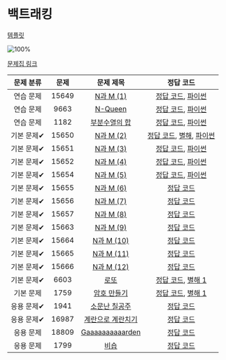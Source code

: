 # 백트래킹
[템플릿](backtracking/template.py)

![100%](https://progress-bar.xyz/20/?scale=20&title=progress&width=500&color=babaca&suffix=/20)

[문제집 링크](https://www.acmicpc.net/workbook/view/7315)

| 문제 분류 | 문제 | 문제 제목 | 정답 코드 |
| :--: | :--: | :--: | :--: |
| 연습 문제 | 15649 | [N과 M (1)](https://www.acmicpc.net/problem/15649) | [정답 코드](backtracking/N&M.cpp), [파이썬](backtracking/N&M.py) |
| 연습 문제 | 9663 | [N-Queen](https://www.acmicpc.net/problem/9663) | [정답 코드](backtracking/N_Queen.cpp), [파이썬](backtracking/N_Queen.py) |
| 연습 문제 | 1182 | [부분수열의 합](https://www.acmicpc.net/problem/1182) | [정답 코드](backtracking/Subset_Sum.cpp), [파이썬](backtracking/Subset_Sum.py) |
| 기본 문제✔ | 15650 | [N과 M (2)](https://www.acmicpc.net/problem/15650) | [정답 코드](backtracking/N&M2.cpp), [별해](backtracking/N&M2_1.cpp), [파이썬](backtracking/N&M2.py) |
| 기본 문제✔ | 15651 | [N과 M (3)](https://www.acmicpc.net/problem/15651) | [정답 코드](backtracking/N&M3.cpp), [파이썬](backtracking/N&M3.py) |
| 기본 문제✔ | 15652 | [N과 M (4)](https://www.acmicpc.net/problem/15652) | [정답 코드](backtracking/N&M4.cpp), [파이썬](backtracking/N&M4.py) |
| 기본 문제✔ | 15654 | [N과 M (5)](https://www.acmicpc.net/problem/15654) | [정답 코드](backtracking/N&M5.cpp), [파이썬](backtracking/N&M5.py) |
| 기본 문제✔ | 15655 | [N과 M (6)](https://www.acmicpc.net/problem/15655) | [정답 코드](backtracking/N&M6.cpp) |
| 기본 문제✔ | 15656 | [N과 M (7)](https://www.acmicpc.net/problem/15656) | [정답 코드](../0x0C/solutions/15656.cpp) |
| 기본 문제✔ | 15657 | [N과 M (8)](https://www.acmicpc.net/problem/15657) | [정답 코드](../0x0C/solutions/15657.cpp) |
| 기본 문제✔ | 15663 | [N과 M (9)](https://www.acmicpc.net/problem/15663) | [정답 코드](../0x0C/solutions/15663.cpp) |
| 기본 문제✔ | 15664 | [N과 M (10)](https://www.acmicpc.net/problem/15664) | [정답 코드](../0x0C/solutions/15664.cpp) |
| 기본 문제✔ | 15665 | [N과 M (11)](https://www.acmicpc.net/problem/15665) | [정답 코드](../0x0C/solutions/15665.cpp) |
| 기본 문제✔ | 15666 | [N과 M (12)](https://www.acmicpc.net/problem/15666) | [정답 코드](../0x0C/solutions/15666.cpp) |
| 기본 문제✔ | 6603 | [로또](https://www.acmicpc.net/problem/6603) | [정답 코드](../0x0C/solutions/6603.cpp), [별해 1](../0x0C/solutions/6603_1.cpp) |
| 기본 문제 | 1759 | [암호 만들기](https://www.acmicpc.net/problem/1759) | [정답 코드](../0x0C/solutions/1759.cpp), [별해 1](../0x0C/solutions/1759_1.cpp) |
| 응용 문제✔ | 1941 | [소문난 칠공주](https://www.acmicpc.net/problem/1941) | [정답 코드](../0x0C/solutions/1941.cpp) |
| 응용 문제✔ | 16987 | [계란으로 계란치기](https://www.acmicpc.net/problem/16987) | [정답 코드](../0x0C/solutions/16987.cpp) |
| 응용 문제 | 18809 | [Gaaaaaaaaaarden](https://www.acmicpc.net/problem/18809) | [정답 코드](../0x0C/solutions/18809.cpp) |
| 응용 문제 | 1799 | [비숍](https://www.acmicpc.net/problem/1799) | [정답 코드](../0x0C/solutions/1799.cpp) |
